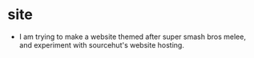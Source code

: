 # site

- I am trying to make a website themed after super smash bros melee, and experiment with sourcehut's website hosting.
